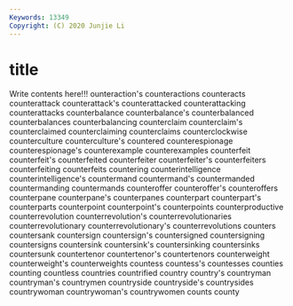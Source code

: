 ```yaml
---
Keywords: 13349
Copyright: (C) 2020 Junjie Li
---
```


# title

Write contents here!!!
ounteraction's 
counteractions 
counteracts 
counterattack 
counterattack's 
counterattacked
counterattacking 
counterattacks 
counterbalance 
counterbalance's 
counterbalanced 
counterbalances 
counterbalancing 
counterclaim 
counterclaim's 
counterclaimed
counterclaiming 
counterclaims 
counterclockwise 
counterculture 
counterculture's 
countered 
counterespionage 
counterespionage's 
counterexample 
counterexamples
counterfeit 
counterfeit's 
counterfeited 
counterfeiter 
counterfeiter's 
counterfeiters 
counterfeiting 
counterfeits 
countering 
counterintelligence
counterintelligence's 
countermand 
countermand's 
countermanded 
countermanding 
countermands 
counteroffer 
counteroffer's 
counteroffers 
counterpane
counterpane's 
counterpanes 
counterpart 
counterpart's 
counterparts 
counterpoint 
counterpoint's 
counterpoints 
counterproductive 
counterrevolution
counterrevolution's 
counterrevolutionaries 
counterrevolutionary 
counterrevolutionary's 
counterrevolutions 
counters 
countersank 
countersign 
countersign's 
countersigned
countersigning 
countersigns 
countersink 
countersink's 
countersinking 
countersinks 
countersunk 
countertenor 
countertenor's 
countertenors
counterweight 
counterweight's 
counterweights 
countess 
countess's 
countesses 
counties 
counting 
countless 
countries
countrified 
country 
country's 
countryman 
countryman's 
countrymen 
countryside 
countryside's 
countrysides 
countrywoman
countrywoman's 
countrywomen 
counts 
county 
